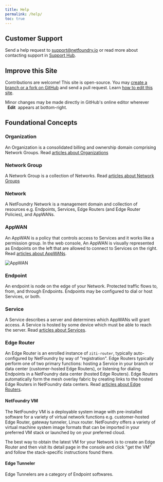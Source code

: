 ```yaml
---
title: Help
permalink: /help/
toc: true
---
```


<!-- 
## Search

Google site search
<script async src="https://cse.google.com/cse.js?cx=012487269132852934767:xsww2ydkdoy"></script>
<div class="gcse-search"></div>

 -->

## Customer Support

Send a help request to <support@netfoundry.io> or read more about contacting support in [Support Hub](https://support.netfoundry.io/hc/en-us/articles/360019471912-Contact-NetFoundry-Support).

<!-- <button onclick="_chatlio.showOrHide();" data-chatlio-widget-button>Chat</button> -->

## Improve this Site

Contributions are welcome! This site is open-source. You may [create a branch or a fork on GitHub](https://github.com/netfoundry/mop-api-docs) and send a pull request. Learn [how to edit this site](/contribute/).

Minor changes may be made directly in GitHub's online editor wherever &nbsp;<i class="fas fa-edit" aria-hidden="true"></i>&nbsp;**Edit**&nbsp; appears at bottom-right.

## Foundational Concepts

### Organization

An Organization is a consolidated billing and ownership domain comprising Network Groups. Read [articles about Organizations](https://support.netfoundry.io/hc/en-us/sections/360002448992-Organizations-Network-Groups)

### Network Group

A Network Group is a collection of Networks. Read [articles about Network Groups](https://support.netfoundry.io/hc/en-us/sections/360002448992-Organizations-Network-Groups)

### Network

A NetFoundry Network is a management domain and collection of resources e.g. Endpoints, Services, Edge Routers (and Edge Router Policies), and AppWANs.

### AppWAN

An AppWAN is a policy that controls access to Services and it works like a permission group. In the web console, An AppWAN is visually represented as Endpoints on the left that are allowed to connect to Services on the right. Read [articles about AppWANs](https://support.netfoundry.io/hc/en-us/sections/360002806392-AppWANs-Services).

![AppWAN](/assets/images/appwan.png)

### Endpoint

An endpoint is node on the edge of your Network. Protected traffic flows to, from, and through Endpoints. Endpoints may be configured to dial or host Services, or both.

### Service

A Service describes a server and determines which AppWANs will grant access. A Service is hosted by some device which must be able to reach the server. Read [articles about Services](https://support.netfoundry.io/hc/en-us/sections/360002806392-AppWANs-Services).

### Edge Router

An Edge Router is an enrolled instance of `ziti-router`, typically auto-configured by NetFoundry by way of "registration". Edge Routers typically perform one of two primary functions: hosting a Service in your branch or data center (customer-hosted Edge Routers), or listening for dialing Endpoints in a NetFoundry data center (hosted Edge Routers). Edge Routers automatically form the mesh overlay fabric by creating links to the hosted Edge Routers in NetFoundry data centers. Read [articles about Edge Routers](https://support.netfoundry.io/hc/en-us/sections/360002445391-Endpoints-Edge-Routers/).

#### NetFoundry VM

The NetFoundry VM is a deployable system image with pre-installed software for a variety of virtual network functions e.g. customer-hosted Edge Router, gateway tunneler, Linux router. NetFoundry offers a variety of virtual machine system image formats that can be imported in your preferred VM stack or launched by on your preferred cloud.

The best way to obtain the latest VM for your Network is to create an Edge Router and then visit its detail page in the console and click "get the VM" and follow the stack-specific instructions found there.

#### Edge Tunneler

Edge Tunnelers are a category of Endpoint softwares. 

 <!-- <script type="text/javascript">
    window._chatlio = window._chatlio||[];
    !function(){ var t=document.getElementById("chatlio-widget-embed");if(t&&window.ChatlioReact&&_chatlio.init)return void _chatlio.init(t,ChatlioReact);for(var e=function(t){return function(){_chatlio.push([t].concat(arguments)) }},i=["configure","identify","track","show","hide","isShown","isOnline", "page", "open", "showOrHide"],a=0;a<i.length;a++)_chatlio[i[a]]||(_chatlio[i[a]]=e(i[a]));var n=document.createElement("script"),c=document.getElementsByTagName("script")[0];n.id="chatlio-widget-embed",n.src="https://w.chatlio.com/w.chatlio-widget.js",n.async=!0,n.setAttribute("data-embed-version","2.3");
       n.setAttribute('data-widget-id','7157de3d-04c0-4665-5731-7e3e9c291dd4');
       c.parentNode.insertBefore(n,c);
    }();
</script> -->
